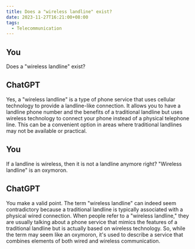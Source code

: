 ```yaml
---
title: Does a "wireless landline" exist?
date: 2023-11-27T16:21:00+08:00
tags:
  - Telecommunication
---
```

## You
Does a "wireless landline" exist?

## ChatGPT
Yes, a "wireless landline" is a type of phone service that uses cellular technology to provide a landline-like connection. It allows you to have a landline phone number and the benefits of a traditional landline but uses wireless technology to connect your phone instead of a physical telephone line. This can be a convenient option in areas where traditional landlines may not be available or practical.

## You
If a landline is wireless, then it is not a landline anymore right? "Wireless landline" is an oxymoron.

## ChatGPT
You make a valid point. The term "wireless landline" can indeed seem contradictory because a traditional landline is typically associated with a physical wired connection. When people refer to a "wireless landline," they are usually talking about a phone service that mimics the features of a traditional landline but is actually based on wireless technology. So, while the term may seem like an oxymoron, it's used to describe a service that combines elements of both wired and wireless communication.